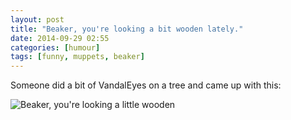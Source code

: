 ```yaml
---
layout: post
title: "Beaker, you're looking a bit wooden lately."
date: 2014-09-29 02:55
categories: [humour]
tags: [funny, muppets, beaker]
---
```

Someone did a bit of VandalEyes on a tree and came up with this:

![][beaker]



[beaker]: http://tt.imageshare.s3.amazonaws.com/funny/beaker-gone-tree.jpg "Beaker, you're looking a little wooden"
